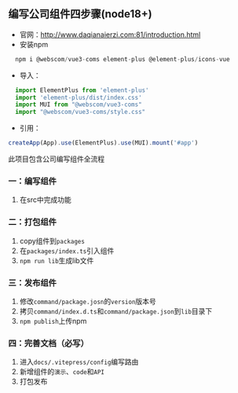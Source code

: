 ## 编写公司组件四步骤(node18+)
* 官网：http://www.daqianaierzi.com:81/introduction.html
* 安装npm
```js
  npm i @webscom/vue3-coms element-plus @element-plus/icons-vue
```
*  导入：
```js
  import ElementPlus from 'element-plus'
  import 'element-plus/dist/index.css'
  import MUI from "@webscom/vue3-coms"
  import "@webscom/vue3-coms/style.css"
```
* 引用：
 ```js
createApp(App).use(ElementPlus).use(MUI).mount('#app')
```

此项目包含公司编写组件全流程
### 一：编写组件
1. 在src中完成功能
### 二：打包组件
1. copy组件到`packages`
2. 在`packages/index.ts`引入组件
3. `npm run lib`生成lib文件
### 三：发布组件
1. 修改`command/package.josn`的`version`版本号
2. 拷贝`command/index.d.ts`和`command/package.json`到`lib`目录下
3. `npm publish`上传npm
### 四：完善文档（必写）
1. 进入`docs/.vitepress/config`编写路由
2. 新增组件的`演示`、`code`和`API`
3. 打包发布
